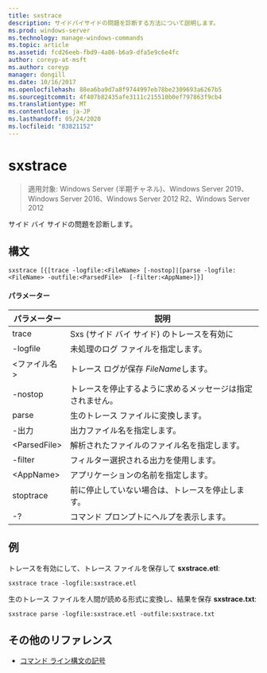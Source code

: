 ```yaml
---
title: sxstrace
description: サイドバイサイドの問題を診断する方法について説明します。
ms.prod: windows-server
ms.technology: manage-windows-commands
ms.topic: article
ms.assetid: fcd26eeb-fbd9-4a86-b6a9-dfa5e9c6e4fc
author: coreyp-at-msft
ms.author: coreyp
manager: dongill
ms.date: 10/16/2017
ms.openlocfilehash: 88ea6ba9d7a8f9744997eb78be2309693a6267b5
ms.sourcegitcommit: 4f407b82435afe3111c215510b0ef797863f9cb4
ms.translationtype: MT
ms.contentlocale: ja-JP
ms.lasthandoff: 05/24/2020
ms.locfileid: "83821152"
---
```

# <a name="sxstrace"></a>sxstrace

> 適用対象: Windows Server (半期チャネル)、Windows Server 2019、Windows Server 2016、Windows Server 2012 R2、Windows Server 2012

サイド バイ サイドの問題を診断します。

## <a name="syntax"></a>構文
```
sxstrace [{[trace -logfile:<FileName> [-nostop]|[parse -logfile:<FileName> -outfile:<ParsedFile>  [-filter:<AppName>]}]
```

#### <a name="parameters"></a>パラメーター
|パラメーター|説明|
|-------|--------|
|trace|Sxs (サイド バイ サイド) のトレースを有効に|
|-logfile|未処理のログ ファイルを指定します。|
|\<ファイル名>|トレース ログが保存 *FileName*します。|
|-nostop|トレースを停止するように求めるメッセージは指定されません。|
|parse|生のトレース ファイルに変換します。|
|-出力|出力ファイル名を指定します。|
|\<ParsedFile>|解析されたファイルのファイル名を指定します。|
|-filter|フィルター選択される出力を使用します。|
|\<AppName>|アプリケーションの名前を指定します。|
|stoptrace|前に停止していない場合は、トレースを停止します。|
|-?|コマンド プロンプトにヘルプを表示します。|

## <a name="examples"></a>例
トレースを有効にして、トレース ファイルを保存して **sxstrace.etl**:
```
sxstrace trace -logfile:sxstrace.etl
```
生のトレース ファイルを人間が読める形式に変換し、結果を保存 **sxstrace.txt**:
```
sxstrace parse -logfile:sxstrace.etl -outfile:sxstrace.txt
```

## <a name="additional-references"></a>その他のリファレンス
- [コマンド ライン構文の記号](command-line-syntax-key.md)

